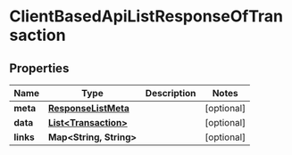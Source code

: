 
# ClientBasedApiListResponseOfTransaction

## Properties
Name | Type | Description | Notes
------------ | ------------- | ------------- | -------------
**meta** | [**ResponseListMeta**](ResponseListMeta.md) |  |  [optional]
**data** | [**List&lt;Transaction&gt;**](Transaction.md) |  |  [optional]
**links** | **Map&lt;String, String&gt;** |  |  [optional]



